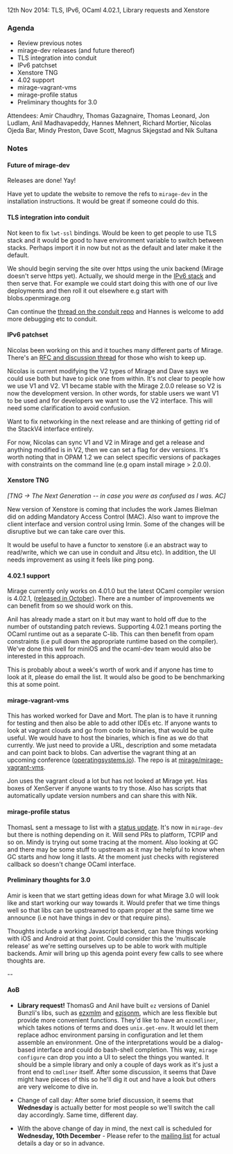 12th Nov 2014: TLS, IPv6, OCaml 4.02.1, Library requests and Xenstore

### Agenda ###

* Review previous notes
* mirage-dev releases (and future thereof)
* TLS integration into conduit
* IPv6 patchset
* Xenstore TNG
* 4.02 support
* mirage-vagrant-vms
* mirage-profile status
* Preliminary thoughts for 3.0

Attendees: Amir Chaudhry, Thomas Gazagnaire, Thomas Leonard, Jon Ludlam,
Anil Madhavapeddy, Hannes Mehnert, Richard Mortier, Nicolas Ojeda Bar,
Mindy Preston, Dave Scott, Magnus Skjegstad and Nik Sultana


### Notes ###

#### Future of mirage-dev ####

Releases are done! Yay!

Have yet to update the website to remove the refs to `mirage-dev` in the
installation instructions. It would be great if someone could do this.


#### TLS integration into conduit ####

Not keen to fix `lwt-ssl` bindings. Would be keen to get people to use TLS
stack and it would be good to have environment variable to switch between
stacks. Perhaps import it in now but not as the default and later make it the
default. 

We should begin serving the site over https using the unix backend (Mirage
doesn't serve https yet). Actually, we should merge in the
[IPv6 stack][ipv6-patch] and then serve that.  For example we could start
doing this with one of our live deployments and then roll it out elsewhere e.g
start with blobs.openmirage.org 

Can continue the [thread on the conduit repo][conduit-lwt] and Hannes is
welcome to add more debugging etc to conduit. 

[conduit-lwt]: https://github.com/mirage/ocaml-conduit/pull/23

#### IPv6 patchset ####

Nicolas been working on this and it touches many different parts of Mirage.
There's an [RFC and discussion thread][ipv6-patch] for those who wish to keep
up.  

Nicolas is current modifying the V2 types of Mirage and Dave says we could use
both but have to pick one from within. It's not clear to people how we use V1
and V2.  V1 became stable with the Mirage 2.0.0 release so V2 is now the
development version. In other words, for stable users we want V1 to be used
and for developers we want to use the V2 interface.  This will need some
clarification to avoid confusion.

Want to fix networking in the next release and are thinking of getting rid of
the StackV4 interface entirely.

For now, Nicolas can sync V1 and V2 in Mirage and get a release and anything
modified is in V2, then we can set a flag for dev versions. It's worth noting
that in OPAM 1.2 we can select specific versions of packages with constraints
on the command line (e.g opam install mirage > 2.0.0).

[ipv6-patch]: https://github.com/mirage/mirage/pull/319

#### Xenstore TNG ####

*\[TNG &#8594; The Next Generation -- in case you were as confused
as I was. AC\]*

New version of Xenstore is coming that includes the work James Bielman did on
adding Mandatory Access Control (MAC).  Also want to improve the client
interface and version control using Irmin. Some of the changes will be
disruptive but we can take care over this. 

It would be useful to have a functor to xenstore (i.e an abstract way to
read/write, which we can use in conduit and Jitsu etc). In addition, the UI
needs improvement as using it feels like ping pong. 

#### 4.02.1 support ####

Mirage currently only works on 4.01.0 but the latest OCaml compiler version is
4.02.1, ([released in October][402-release]). There are a number of 
improvements we can benefit from so we should work on this.

Anil has already made a start on it but may want to hold off due to the number
of outstanding patch reviews. Supporting 4.02.1 means porting the OCaml
runtime out as a separate C-lib. This can then benefit from opam constraints
(i.e pull down the appropriate runtime based on the compiler). We've done this
well for miniOS and the ocaml-dev team would also be interested in this
approach.

This is probably about a week's worth of work and if anyone has time to look
at it, please do email the list. It would also be good to be benchmarking this
at some point. 

[402-release]: http://ocaml.org/releases/4.02.html

#### mirage-vagrant-vms ####

This has worked worked for Dave and Mort. The plan is to have it running for
testing and then also be able to add other IDEs etc. If anyone wants to look
at vagrant clouds and go from code to binaries, that would be quite useful. We
would have to host the binaries, which is fine as we do that currently. We
just need to provide a URL, description and some metadata and can point back
to blobs. Can advertise the vagrant thing at an upcoming conference
([operatingsystems.io][os-io]).  The repo is at
[mirage/mirage-vagrant-vms][mir-vagrant].

Jon uses the vagrant cloud a lot but has not looked at Mirage yet. Has boxes
of XenServer if anyone wants to try those. Also has scripts that automatically
update version numbers and can share this with Nik.

[os-io]: http://operatingsystems.io
[mir-vagrant]: https://github.com/mirage/mirage-vagrant-vms

#### mirage-profile status ####

ThomasL sent a message to list with a [status update][tracing-status]. It's
now in `mirage-dev` but there is nothing depending on it. Will send PRs to
platform, TCPIP and so on.  Mindy is trying out some tracing at the moment.
Also looking at GC and there may be some stuff to upstream as it may be
helpful to know when GC starts and how long it lasts. At the moment just
checks with registered callback so doesn't change OCaml interface. 

[tracing-status]: http://lists.xenproject.org/archives/html/mirageos-devel/2014-11/msg00044.html


#### Preliminary thoughts for 3.0 ####

Amir is keen that we start getting ideas down for what Mirage 3.0 will look
like and start working our way towards it. Would prefer that we time things
well so that libs can be upstreamed to opam proper at the same time we
announce (i.e not have things in dev or that require pins). 

Thoughts include a working Javascript backend, can have things working with
iOS and Android at that point. Could consider this the 'multiscale release' as
we're setting ourselves up to be able to work with multiple backends. Amir
will bring up this agenda point every few calls to see where thoughts are.


-- 

#### AoB ####

- **Library request!** ThomasG and Anil have built `ez` versions of Daniel
Bunzli's libs, such as [ezxmlm][] and [ezjsonm][], which are less flexible but
provide more convenient functions. They'd like to have an `ezcmdliner`, which
takes notions of terms and does `unix.get-env`. It would let them replace
adhoc environment parsing in configuration and let them assemble an
environment.  One of the interpretations would be a dialog-based interface and
could do bash-shell completion. This way, `mirage configure` can drop you into
a UI to select the things you wanted. It should be a simple library and only a
couple of days work as it's just a front end to `cmdliner` itself. After some
discussion, it seems that Dave might have pieces of this so he'll dig it out
and have a look but others are very welcome to dive in.

- Change of call day: After some brief discussion, it seems that **Wednesday**
is actually better for most people so we'll switch the call day accordingly.
Same time, different day.

- With the above change of day in mind, the next call is scheduled for
**Wednesday, 10th December** - Please refer to the
[mailing list][mir-mail] for actual details a day or so in advance.

[ezxmlm]: http://opam.ocaml.org/packages/ezxmlm/ezxmlm.1.0.1/
[ezjsonm]: http://opam.ocaml.org/packages/ezjsonm/ezjsonm.0.3.0/
[mir-mail]: http://lists.xenproject.org/cgi-bin/mailman/listinfo/mirageos-devel
